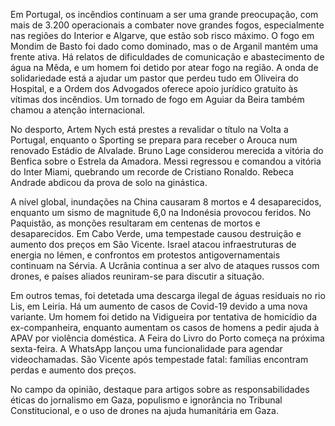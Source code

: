 Em Portugal, os incêndios continuam a ser uma grande preocupação, com mais de 3.200 operacionais a combater nove grandes fogos, especialmente nas regiões do Interior e Algarve, que estão sob risco máximo. O fogo em Mondim de Basto foi dado como dominado, mas o de Arganil mantém uma frente ativa. Há relatos de dificuldades de comunicação e abastecimento de água na Mêda, e um homem foi detido por atear fogo na região. A onda de solidariedade está a ajudar um pastor que perdeu tudo em Oliveira do Hospital, e a Ordem dos Advogados oferece apoio jurídico gratuito às vítimas dos incêndios. Um tornado de fogo em Aguiar da Beira também chamou a atenção internacional.

No desporto, Artem Nych está prestes a revalidar o título na Volta a Portugal, enquanto o Sporting se prepara para receber o Arouca num renovado Estádio de Alvalade. Bruno Lage considerou merecida a vitória do Benfica sobre o Estrela da Amadora. Messi regressou e comandou a vitória do Inter Miami, quebrando um recorde de Cristiano Ronaldo. Rebeca Andrade abdicou da prova de solo na ginástica.

A nível global, inundações na China causaram 8 mortos e 4 desaparecidos, enquanto um sismo de magnitude 6,0 na Indonésia provocou feridos. No Paquistão, as monções resultaram em centenas de mortos e desaparecidos. Em Cabo Verde, uma tempestade causou destruição e aumento dos preços em São Vicente. Israel atacou infraestruturas de energia no Iémen, e confrontos em protestos antigovernamentais continuam na Sérvia. A Ucrânia continua a ser alvo de ataques russos com drones, e países aliados reuniram-se para discutir a situação.

Em outros temas, foi detetada uma descarga ilegal de águas residuais no rio Lis, em Leiria. Há um aumento de casos de Covid-19 devido a uma nova variante. Um homem foi detido na Vidigueira por tentativa de homicídio da ex-companheira, enquanto aumentam os casos de homens a pedir ajuda à APAV por violência doméstica. A Feira do Livro do Porto começa na próxima sexta-feira. A WhatsApp lançou uma funcionalidade para agendar videochamadas. São Vicente após tempestade fatal: famílias encontram perdas e aumento dos preços.

No campo da opinião, destaque para artigos sobre as responsabilidades éticas do jornalismo em Gaza, populismo e ignorância no Tribunal Constitucional, e o uso de drones na ajuda humanitária em Gaza.
